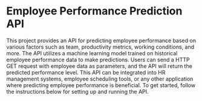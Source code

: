 # Employee Performance Prediction API
This project provides an API for predicting employee performance based on various factors such as team, productivity metrics, working conditions, and more. The API utilizes a machine learning model trained on historical employee performance data to make predictions. Users can send a HTTP GET request with employee data as parameters, and the API will return the predicted performance level. This API can be integrated into HR management systems, employee scheduling tools, or any other application where predicting employee performance is beneficial. To get started, follow the instructions below for setting up and running the API.
